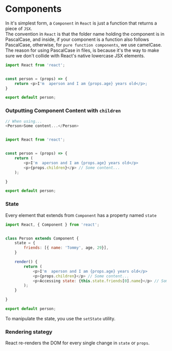 # Components


In it's simplest form, a `Component` in `React` is just a function that returns a piece of `JSX`.  
The convention in `React` is that the folder name holding the component is in PascalCase, and inside, if your component is a function also follows PascalCase, otherwise, for `pure function components`, we use camelCase.  
The reason for using PascalCase in files, is because it's the way to make sure we don't collide with React's native lowercase JSX elements.

```javascript
import React from 'react';


const person = (props) => {
	return <p>I'm  aperson and I am {props.age} years old</p>;
}

export default person;
```

### Outputting Component Content with `children`
```javascript
// When using...
<Person>Some content...</Person>


import React from 'react';


const person = (props) => {
	return (
		<p>I'm  aperson and I am {props.age} years old</p>
		<p>{props.children}</p> // Some content...
	);

}

export default person;
```

### State
Every element that extends from `Component` has a property named `state`
```javascript
import React, { Component } from 'react';


class Person extends Component {
	state = {
		friends: [{ name: 'Tommy', age, 29}],
	}

	render() {
		return (
			<p>I'm  aperson and I am {props.age} years old</p>
			<p>{props.children}</p> // Some content...
			<p>Accessing state: {this.state.friends[0].name}</p> // Some content...
		);
	}

}

export default person;
```
To manipulate the state, you use the `setState` utility.

### Rendering stategy
React re-renders the DOM for every single change in `state` or `props`.
